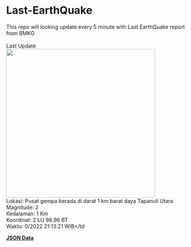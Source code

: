 # Last-EarthQuake
This repo will looking update every 5 minute with Last EarthQuake report from BMKG
<br>
<br>
Last Update
<br>
<img src="https://ews.bmkg.go.id/TEWS/data/20221020211321.mmi.jpg" width="400"/>
<br>
Lokasi: Pusat gempa berada di darat 1 km barat daya Tapanuli Utara <br>
Magnitude: 2 <br>
Kedalaman: 1 Km <br>
Koordinat: 2 LU 98.96 BT <br>
Waktu: 0/2022 21:13:21 WIB</td <br>

<a href="./data/data.json">**JSON Data**</a>
